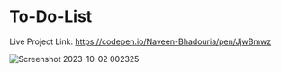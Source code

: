 # To-Do-List

Live Project Link: https://codepen.io/Naveen-Bhadouria/pen/JjwBmwz


![Screenshot 2023-10-02 002325](https://github.com/naveen2003dev/To-Do-List/assets/74789514/affef157-e3ae-4342-8832-5438da705f8d)
